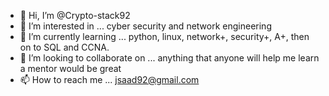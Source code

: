- 👋 Hi, I’m @Crypto-stack92
- 👀 I’m interested in ... cyber security and network engineering
- 🌱 I’m currently learning ... python, linux, network+, security+, A+, then on to SQL and CCNA.
- 💞️ I’m looking to collaborate on ... anything that anyone will help me learn a mentor would be great
- 📫 How to reach me ... jsaad92@gmail.com

<!---
Crypto-stack92/Crypto-stack92 is a ✨ special ✨ repository because its `README.md` (this file) appears on your GitHub profile.
You can click the Preview link to take a look at your changes.
--->
